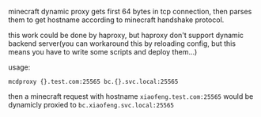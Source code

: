 minecraft dynamic proxy gets first 64 bytes in tcp connection, then parses them to get hostname according to minecraft handshake protocol.

this work could be done by haproxy, but haproxy don't support dynamic backend server(you can workaround this by reloading config, but this means you have to write some scripts and deploy them...)

usage:
```
mcdproxy {}.test.com:25565 bc.{}.svc.local:25565
```
then a minecraft request with hostname ```xiaofeng.test.com:25565``` would be dynamicly proxied to ```bc.xiaofeng.svc.local:25565```

